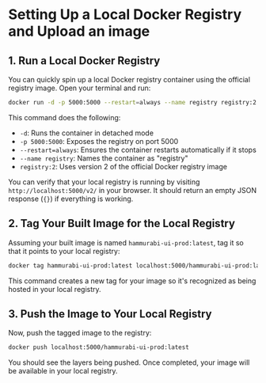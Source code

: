 # Setting Up a Local Docker Registry and Upload an image

## 1. Run a Local Docker Registry

You can quickly spin up a local Docker registry container using the official registry image. Open your terminal and run:

```bash
docker run -d -p 5000:5000 --restart=always --name registry registry:2
```

This command does the following:
* `-d`: Runs the container in detached mode
* `-p 5000:5000`: Exposes the registry on port 5000
* `--restart=always`: Ensures the container restarts automatically if it stops
* `--name registry`: Names the container as "registry"
* `registry:2`: Uses version 2 of the official Docker registry image

You can verify that your local registry is running by visiting `http://localhost:5000/v2/` in your browser. It should return an empty JSON response (`{}`) if everything is working.

## 2. Tag Your Built Image for the Local Registry

Assuming your built image is named `hammurabi-ui-prod:latest`, tag it so that it points to your local registry:

```bash
docker tag hammurabi-ui-prod:latest localhost:5000/hammurabi-ui-prod:latest
```

This command creates a new tag for your image so it's recognized as being hosted in your local registry.

## 3. Push the Image to Your Local Registry

Now, push the tagged image to the registry:

```bash
docker push localhost:5000/hammurabi-ui-prod:latest
```

You should see the layers being pushed. Once completed, your image will be available in your local registry.
